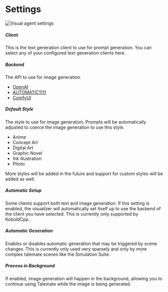 # Settings

![Visual agent settings](/talemate/img/0.26.0/visual-agent-settings.png)

##### Client

This is the text generation client to use for prompt generation. You can select any of your configured text generation clients here.

##### Backend

The API to use for image generation.

- [OpenAI](openai.md)
- [AUTOMATIC1111](automatic1111.md)
- [ComfyUI](comfyui.md)

##### Default Style

The style to use for image generation. Prompts will be automatically adjusted to coerce the image generation to use this style.

- Anime
- Concept Art
- Digital Art
- Graphic Novel
- Ink illustration
- Photo

More styles will be added in the future and support for custom styles will be added as well.

##### Automatic Setup

Some clients support both text and image generation. If this setting is enabled, the visualizer will automatically set itself up to use the backend of the client you have selected. This is currently only supported by KoboldCpp.

##### Automatic Generation

Enables or disables automatic generation that may be triggered by scene changes. This is currently only used very sparsely and only by more complex talemate scenes like the Simulation Suite.

##### Process in Background

If enabled, image generation will happen in the background, allowing you to continue using Talemate while the image is being generated.
